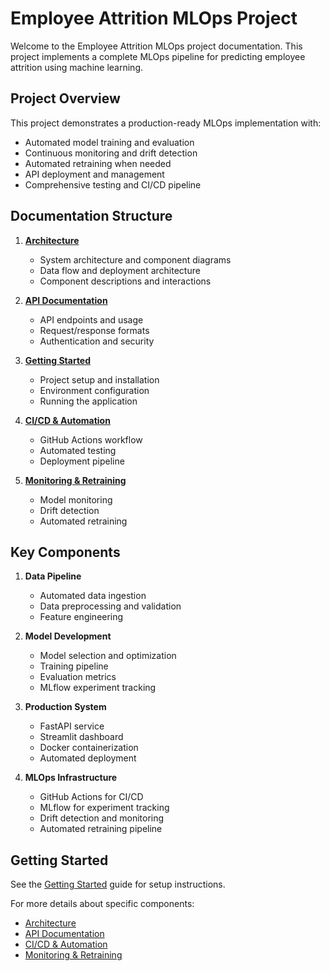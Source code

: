 # Employee Attrition MLOps Project

Welcome to the Employee Attrition MLOps project documentation. This project implements a complete MLOps pipeline for predicting employee attrition using machine learning.

## Project Overview

This project demonstrates a production-ready MLOps implementation with:

- Automated model training and evaluation
- Continuous monitoring and drift detection
- Automated retraining when needed
- API deployment and management
- Comprehensive testing and CI/CD pipeline

## Documentation Structure

1. **[Architecture](architecture.md)**
   - System architecture and component diagrams
   - Data flow and deployment architecture
   - Component descriptions and interactions

2. **[API Documentation](api_documentation.md)**
   - API endpoints and usage
   - Request/response formats
   - Authentication and security

3. **[Getting Started](getting_started.md)**
   - Project setup and installation
   - Environment configuration
   - Running the application

4. **[CI/CD & Automation](ci_cd_automation.md)**
   - GitHub Actions workflow
   - Automated testing
   - Deployment pipeline

5. **[Monitoring & Retraining](monitoring.md)**
   - Model monitoring
   - Drift detection
   - Automated retraining

## Key Components

1. **Data Pipeline**
   - Automated data ingestion
   - Data preprocessing and validation
   - Feature engineering

2. **Model Development**
   - Model selection and optimization
   - Training pipeline
   - Evaluation metrics
   - MLflow experiment tracking

3. **Production System**
   - FastAPI service
   - Streamlit dashboard
   - Docker containerization
   - Automated deployment

4. **MLOps Infrastructure**
   - GitHub Actions for CI/CD
   - MLflow for experiment tracking
   - Drift detection and monitoring
   - Automated retraining pipeline

## Getting Started

See the [Getting Started](getting_started.md) guide for setup instructions.

For more details about specific components:
- [Architecture](architecture.md)
- [API Documentation](api_documentation.md)
- [CI/CD & Automation](ci_cd_automation.md)
- [Monitoring & Retraining](monitoring.md) 